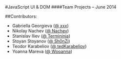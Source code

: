 #JavaScript UI & DOM
####Team Projects – June 2014

##Contributors:
* Gabriella Geоrgieva ([@ xxx](https://github.com/xxx))
* Nikolay Nachev ([@ Nachev](https://github.com/Nachev))
* Stanislav Iliev ([@ Termininja](https://github.com/Termininja))
* Stoyan Stoyanov ([@ Sh0nZi](https://github.com/Sh0nZi))
* Teodor Karabeliov ([@ tedKarabeliov](https://github.com/tedKarabeliov))
* Yoanna Mareva ([@ Wooanna](https://github.com/Wooanna))